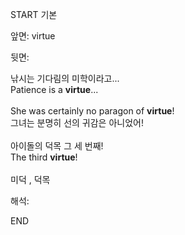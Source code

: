 START
기본

앞면:
virtue


뒷면:
<div><div><div>낚시는 기다림의 미학이라고...</div></div><div><div>Patience is a <strong>virtue</strong>...</div></div></div><div><br></div><div><div>She was certainly no paragon of <strong>virtue</strong>! </div><div><div>그녀는 분명히 선의 귀감은 아니었어!</div></div></div><div><br></div><div><div><div>아이돌의 덕목 그 세 번째!</div></div><div><div>The third <strong>virtue</strong>!</div></div></div><div><br></div><div>미덕 , 덕목</div>


해석:

END